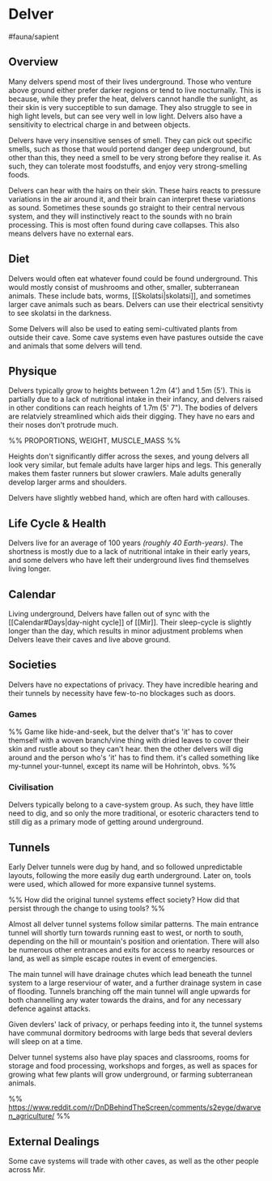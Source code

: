 # Delver
#fauna/sapient 

## Overview
Many delvers spend most of their lives underground. Those who venture above ground either prefer darker regions or tend to live nocturnally. This is because, while they prefer the heat, delvers cannot handle the sunlight, as their skin is very succeptible to sun damage. They also struggle to see in high light levels, but can see very well in low light. Delvers also have a sensitivity to electrical charge in and between objects. 

Delvers have very insensitive senses of smell. They can pick out specific smells, such as those that would portend danger deep underground, but other than this, they need a smell to be very strong before they realise it. As such, they can tolerate most foodstuffs, and enjoy very strong-smelling foods.

Delvers can hear with the hairs on their skin. These hairs reacts to pressure variations in the air around it, and their brain can interpret these variations as sound. Sometimes these sounds go straight to their central nervous system, and they will instinctively react to the sounds with no brain processing. This is most often found during cave collapses. 
This also means delvers have no external ears. 



## Diet
Delvers would often eat whatever found could be found underground. This would mostly consist of mushrooms and other, smaller, subterranean animals. These include bats, worms, [[Skolatsi|skolatsi]], and sometimes larger cave animals such as bears. Delvers can use their electrical sensitivty to see skolatsi in the darkness.

Some Delvers will also be used to eating semi-cultivated plants from outside their cave. Some cave systems even have pastures outside the cave and animals that some delvers will tend.

## Physique
Delvers typically grow to heights between 1.2m (4') and 1.5m (5'). This is partially due to a lack of nutritional intake in their infancy, and delvers raised in other conditions can reach heights of 1.7m (5' 7"). The bodies of delvers are relatviely streamlined which aids their digging. They have no ears and their noses don't protrude much.
            
%% PROPORTIONS, WEIGHT, MUSCLE_MASS %%

Heights don't significantly differ across the sexes, and young delvers all look very similar, but female adults have larger hips and legs. This generally makes them faster runners but slower crawlers. Male adults generally develop larger arms and shoulders.

Delvers have slightly webbed hand, which are often hard with callouses.

## Life Cycle & Health
Delvers live for an average of 100 years *(roughly 40 Earth-years)*. The shortness is mostly due to a lack of nutritional intake in their early years, and some delvers who have left their underground lives find themselves living longer.

## Calendar
Living underground, Delvers have fallen out of sync with the [[Calendar#Days|day-night cycle]] of [[Mir]]. Their sleep-cycle is slightly longer than the day, which results in minor adjustment problems when Delvers leave their caves and live above ground.

## Societies
Delvers have no expectations of privacy. They have incredible hearing and their tunnels by necessity have few-to-no blockages such as doors.

### Games
%% Game like hide-and-seek, but the delver that's 'it' has to cover themself with a woven branch/vine thing with dried leaves to cover their skin and rustle about so they can't hear. then the other delvers will dig around and the person who's 'it' has to find them. it's called something like my-tunnel your-tunnel, except its name will be Hohrintoh, obvs. %%

### Civilisation
Delvers typically belong to a cave-system group. As such, they have little need to dig, and so only the more traditional, or esoteric characters tend to still dig as a primary mode of getting around underground.

## Tunnels
Early Delver tunnels were dug by hand, and so followed unpredictable layouts, following the more easily dug earth underground. Later on, tools were used, which allowed for more expansive tunnel systems.

%% 
How did the original tunnel systems effect society? 
How did that persist through the change to using tools? 
%%

Almost all delver tunnel systems follow similar patterns. The main entrance tunnel will shortly turn towards running east to west, or north to south, depending on the hill or mountain's position and orientation. There will also be numerous other entrances and exits for access to nearby resources or land, as well as simple escape routes in event of emergencies. 

The main tunnel will have drainage chutes which lead beneath the tunnel system to a large reserviour of water, and a further drainage system in case of flooding. Tunnels branching off the main tunnel will angle upwards for both channelling any water towards the drains, and for any necessary defence against attacks.

Given devlers' lack of privacy, or perhaps feeding into it, the tunnel systems have communal dormitory bedrooms with large beds that several devlers will sleep on at a time.

Delver tunnel systems also have play spaces and classrooms, rooms for storage and food processing, workshops and forges, as well as spaces for growing what few plants will grow underground, or farming subterranean animals.

%% https://www.reddit.com/r/DnDBehindTheScreen/comments/s2eyge/dwarven_agriculture/ %%

## External Dealings
Some cave systems will trade with other caves, as well as the other people across Mir.
